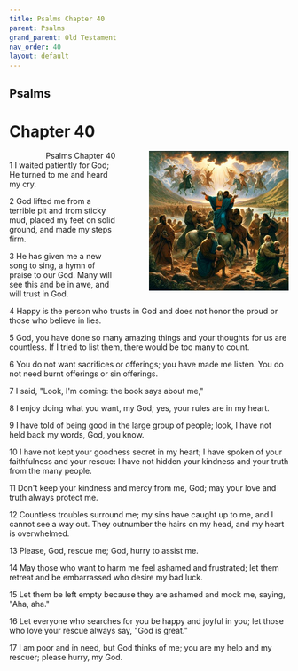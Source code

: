 ```yaml
---
title: Psalms Chapter 40
parent: Psalms
grand_parent: Old Testament
nav_order: 40
layout: default
---
```


## Psalms

# Chapter 40

<div style="clear: both; text-align: right;">
    <div style="max-width: 50%; height: auto; float: right; margin: 0 0 10px 10px; padding-left: 10%;">
        <img src="/assets/Image/Psalms/500/40.jpg" alt="Psalms Chapter 40" class="chapter-image">
    </div>
    <figcaption style="font-size: 14px; text-align: right;">Psalms Chapter 40</figcaption>
</div>
1 I waited patiently for God; He turned to me and heard my cry.

2 God lifted me from a terrible pit and from sticky mud, placed my feet on solid ground, and made my steps firm.

3 He has given me a new song to sing, a hymn of praise to our God. Many will see this and be in awe, and will trust in God.

4 Happy is the person who trusts in God and does not honor the proud or those who believe in lies.

5 God, you have done so many amazing things and your thoughts for us are countless. If I tried to list them, there would be too many to count.

6 You do not want sacrifices or offerings; you have made me listen. You do not need burnt offerings or sin offerings.

7 I said, "Look, I'm coming: the book says about me,"

8 I enjoy doing what you want, my God; yes, your rules are in my heart.

9 I have told of being good in the large group of people; look, I have not held back my words, God, you know.

10 I have not kept your goodness secret in my heart; I have spoken of your faithfulness and your rescue: I have not hidden your kindness and your truth from the many people.

11 Don't keep your kindness and mercy from me, God; may your love and truth always protect me.

12 Countless troubles surround me; my sins have caught up to me, and I cannot see a way out. They outnumber the hairs on my head, and my heart is overwhelmed.

13 Please, God, rescue me; God, hurry to assist me.

14 May those who want to harm me feel ashamed and frustrated; let them retreat and be embarrassed who desire my bad luck.

15 Let them be left empty because they are ashamed and mock me, saying, "Aha, aha."

16 Let everyone who searches for you be happy and joyful in you; let those who love your rescue always say, "God is great."

17 I am poor and in need, but God thinks of me; you are my help and my rescuer; please hurry, my God.



